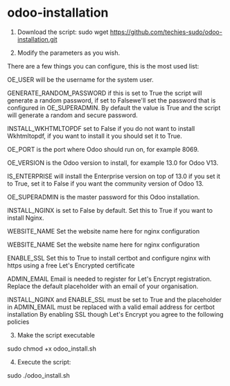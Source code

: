 # odoo-installation
1. Download the script:
sudo wget https://github.com/techies-sudo/odoo-installation.git

2. Modify the parameters as you wish.

There are a few things you can configure, this is the most used list:

OE_USER will be the username for the system user.

GENERATE_RANDOM_PASSWORD if this is set to True the script will generate a random password, if set to Falsewe'll set the password that is configured in OE_SUPERADMIN. By default the value is True and the script will generate a random and secure password.

INSTALL_WKHTMLTOPDF set to False if you do not want to install Wkhtmltopdf, if you want to install it you should set it to True.

OE_PORT is the port where Odoo should run on, for example 8069.

OE_VERSION is the Odoo version to install, for example 13.0 for Odoo V13.

IS_ENTERPRISE will install the Enterprise version on top of 13.0 if you set it to True, set it to False if you want the community version of Odoo 13.

OE_SUPERADMIN is the master password for this Odoo installation.

INSTALL_NGINX is set to False by default. Set this to True if you want to install Nginx.

WEBSITE_NAME Set the website name here for nginx configuration

WEBSITE_NAME Set the website name here for nginx configuration

ENABLE_SSL Set this to True to install certbot and configure nginx with https using a free Let's Encrypted certificate

ADMIN_EMAIL Email is needed to register for Let's Encrypt registration. Replace the default placeholder with an email of your organisation.

INSTALL_NGINX and ENABLE_SSL must be set to True and the placeholder in ADMIN_EMAIL must be replaced with a valid email address for certbot installation
By enabling SSL though Let's Encrypt you agree to the following policies

3. Make the script executable

sudo chmod +x odoo_install.sh

4. Execute the script:

sudo ./odoo_install.sh

